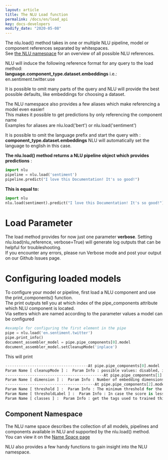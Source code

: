 ```yaml
---
layout: article
title: The NLU Load function
permalink: /docs/en/load_api
key: docs-developers
modify_date: "2020-05-08"
---
```


The nlu.load() method takes in one or multiple NLU pipeline, model or component references separated by whitespaces.     
See [the NLU namespace]( /docs/en/namespace) for an overview of all possible NLU references.     

NLU  will induce the following reference format for any query to the load method:       
**language.component_type.dataset.embeddings** i.e.: en.sentiment.twitter.use     
      
It is possible to omit many parts of the query and NLU will provide the best possible defaults, like embeddings for choosing a dataset.

The NLU namespace also provides a few aliases which make referencing a model even easier!       
This makes it possible to get predictions by only referencing the component name       
Examples for aliases are nlu.load('bert') or nlu.load('sentiment')   

It is possible to omit the language prefix and start the query with :
**component_type.dataset.embeddings** NLU will automatically set the language to english in this case.


**The nlu.load() method returns a NLU pipeline object which provides predictions** :
```python
import nlu
pipeline = nlu.load('sentiment')
pipeline.predict("I love this Documentation! It's so good!")
``` 
**This is equal to:**
```python
import nlu
nlu.load(sentiment).predict("I love this Documentation! It's so good!")
``` 


# Load Parameter
The load method provides for now just one parameter **verbose**.
Setting nlu.load(nlu_reference, verbose=True) will generate log outputs that can be helpful for troubleshooting.   
If you encounter any errors, please run Verbose mode and post your output on our Github Issues page.    


# Configuring loaded models
To configure your model or pipeline, first load a NLU component and use the print_components() function.   
The print outputs tell you at which index of the pipe_components attribute which NLU component is located.   
Via  setters which are named according to the parameter values a model can be configured


```python
#example for configuring the first element in the pipe
pipe = nlu.load('en.sentiment.twitter')
pipe.print_info()
document_assembler_model = pipe.pipe_components[0].model
document_assembler_model.setCleanupMode('inplace')
```

This will print

```python 
-------------------------------------At pipe.pipe_components[0].model  : document_assembler with configurable parameters: --------------------------------------
Param Name [ cleanupMode ] :  Param Info : possible values: disabled, inplace, inplace_full, shrink, shrink_full, each, each_full, delete_full  currently Configured as :  disabled
--------------------------------------------At pipe.pipe_components[1].model  : glove with configurable parameters: --------------------------------------------
Param Name [ dimension ] :  Param Info : Number of embedding dimensions  currently Configured as :  512
----------------------------------------At pipe.pipe_components[2].model  : sentiment_dl  with configurable parameters: ----------------------------------------
Param Name [ threshold ] :  Param Info : The minimum threshold for the final result otherwise it will be neutral  currently Configured as :  0.6
Param Name [ thresholdLabel ] :  Param Info : In case the score is less than threshold, what should be the label. Default is neutral.  currently Configured as :  neutral
Param Name [ classes ] :  Param Info : get the tags used to trained this NerDLModel  currently Configured as :  ['positive', 'negative']
```



## Component Namespace
The NLU name space describes the collection of all models, pipelines and components available in NLU and supported by the nlu.load() method.       
You can view it on the [Name Space page](https://nlu.johnsnowlabs.com/docs/en/load_api)

NLU also provides a few handy functions to gain insight into the NLU namespace.


